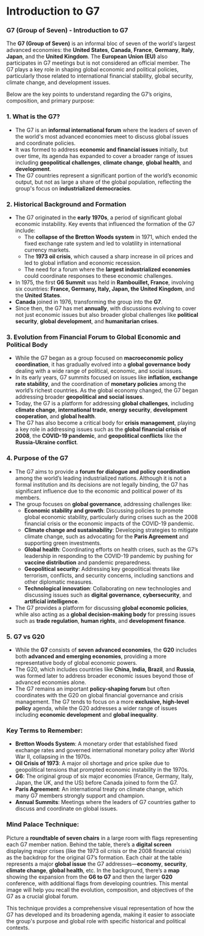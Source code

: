 # Introduction to G7

### **G7 (Group of Seven) - Introduction to G7**

The **G7 (Group of Seven)** is an informal bloc of seven of the world's largest advanced economies: the **United States**, **Canada**, **France**, **Germany**, **Italy**, **Japan**, and the **United Kingdom**. The **European Union (EU)** also participates in G7 meetings but is not considered an official member. The G7 plays a key role in shaping global economic and political policies, particularly those related to international financial stability, global security, climate change, and development issues.

Below are the key points to understand regarding the G7’s origins, composition, and primary purpose:

### 1. **What is the G7?**
   - The G7 is an **informal international forum** where the leaders of seven of the world's most advanced economies meet to discuss global issues and coordinate policies.
   - It was formed to address **economic and financial issues** initially, but over time, its agenda has expanded to cover a broader range of issues including **geopolitical challenges**, **climate change**, **global health**, and **development**.
   - The G7 countries represent a significant portion of the world’s economic output, but not as large a share of the global population, reflecting the group's focus on **industrialized democracies**.

### 2. **Historical Background and Formation**
   - The G7 originated in the **early 1970s**, a period of significant global economic instability. Key events that influenced the formation of the G7 include:
     - The **collapse of the Bretton Woods system** in 1971, which ended the fixed exchange rate system and led to volatility in international currency markets.
     - The **1973 oil crisis**, which caused a sharp increase in oil prices and led to global inflation and economic recession.
     - The need for a forum where the **largest industrialized economies** could coordinate responses to these economic challenges.
   - In 1975, the first **G6 Summit** was held in **Rambouillet, France**, involving six countries: **France, Germany, Italy, Japan, the United Kingdom**, and the **United States**.
   - **Canada** joined in 1976, transforming the group into the **G7**.
   - Since then, the G7 has met **annually**, with discussions evolving to cover not just economic issues but also broader global challenges like **political security**, **global development**, and **humanitarian crises**.

### 3. **Evolution from Financial Forum to Global Economic and Political Body**
   - While the G7 began as a group focused on **macroeconomic policy coordination**, it has gradually evolved into a **global governance body** dealing with a wide range of political, economic, and social issues.
   - In its early years, G7 summits focused on issues like **inflation, exchange rate stability**, and the coordination of **monetary policies** among the world’s richest countries. As the global economy changed, the G7 began addressing broader **geopolitical and social issues**.
   - Today, the G7 is a platform for addressing **global challenges**, including **climate change**, **international trade**, **energy security**, **development cooperation**, and **global health**.
   - The G7 has also become a critical body for **crisis management**, playing a key role in addressing issues such as the **global financial crisis of 2008**, the **COVID-19 pandemic**, and **geopolitical conflicts** like the **Russia-Ukraine conflict**.

### 4. **Purpose of the G7**
   - The G7 aims to provide a **forum for dialogue and policy coordination** among the world’s leading industrialized nations. Although it is not a formal institution and its decisions are not legally binding, the G7 has significant influence due to the economic and political power of its members.
   - The group focuses on **global governance**, addressing challenges like:
     - **Economic stability and growth**: Discussing policies to promote global economic stability, particularly during crises such as the 2008 financial crisis or the economic impacts of the COVID-19 pandemic.
     - **Climate change and sustainability**: Developing strategies to mitigate climate change, such as advocating for the **Paris Agreement** and supporting green investments.
     - **Global health**: Coordinating efforts on health crises, such as the G7’s leadership in responding to the COVID-19 pandemic by pushing for **vaccine distribution** and pandemic preparedness.
     - **Geopolitical security**: Addressing key geopolitical threats like terrorism, conflicts, and security concerns, including sanctions and other diplomatic measures.
     - **Technological innovation**: Collaborating on new technologies and discussing issues such as **digital governance**, **cybersecurity**, and **artificial intelligence**.
   - The G7 provides a platform for discussing **global economic policies**, while also acting as a **global decision-making body** for pressing issues such as **trade regulation**, **human rights**, and **development finance**.

### 5. **G7 vs G20**
   - While the **G7** consists of **seven advanced economies**, the **G20** includes both **advanced and emerging economies**, providing a more representative body of global economic powers.
   - The G20, which includes countries like **China, India, Brazil**, and **Russia**, was formed later to address broader economic issues beyond those of advanced economies alone. 
   - The G7 remains an important **policy-shaping forum** but often coordinates with the G20 on global financial governance and crisis management. The G7 tends to focus on a more **exclusive, high-level policy** agenda, while the G20 addresses a wider range of issues including **economic development** and **global inequality**.

### **Key Terms to Remember:**
   - **Bretton Woods System**: A monetary order that established fixed exchange rates and governed international monetary policy after World War II, collapsing in the 1970s.
   - **Oil Crisis of 1973**: A major oil shortage and price spike due to geopolitical tensions that prompted economic instability in the 1970s.
   - **G6**: The original group of six major economies (France, Germany, Italy, Japan, the UK, and the US) before Canada joined to form the G7.
   - **Paris Agreement**: An international treaty on climate change, which many G7 members strongly support and champion.
   - **Annual Summits**: Meetings where the leaders of G7 countries gather to discuss and coordinate on global issues.

### **Mind Palace Technique:**
Picture a **roundtable of seven chairs** in a large room with flags representing each G7 member nation. Behind the table, there’s a **digital screen** displaying major crises (like the 1973 oil crisis or the 2008 financial crisis) as the backdrop for the original G7’s formation. Each chair at the table represents a major **global issue** the G7 addresses—**economy**, **security**, **climate change**, **global health**, etc. In the background, there’s a **map** showing the expansion from the **G6 to G7** and then the larger **G20** conference, with additional flags from developing countries. This mental image will help you recall the evolution, composition, and objectives of the G7 as a crucial global forum. 

This technique provides a comprehensive visual representation of how the G7 has developed and its broadening agenda, making it easier to associate the group's purpose and global role with specific historical and political contexts.